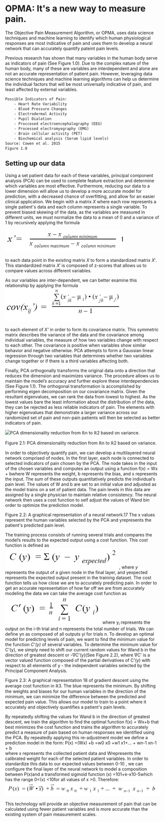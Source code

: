 # OPMA: It's a new way to measure pain. 

The Objective Pain Measurement Algorithm, or OPMA, uses data science techniques and machine learning to identify which human physiological responses are most indicative of pain and uses them to develop a neural network that can accurately quantify pateint pain levels. 

Previous research has shown that many variables in the human body serve as indicators of pain (See Figure 1.0). Due to the complex nature of the human body, many of these are variables are interdependent and alone are not an accurate representation of patient pain. However, leveraging data science techniques and machine learning algorithms can help us determine the individual factors that will be most universally indicative of pain, and least affected by external variables. 	

```
Possible Indicators of Pain: 
    - Heart Rate Variability 
    - Blood Pressure Changes 
    - Electrodermal Activity 
    - Pupil Dialation 
    - Proccesed electroencephalography (EEG) 
    - Processed electromyography (EMG) 
    - Brain cellular activity (PET) 
    - Biochemical analysis (Serum lipid levels) 
Source: Cowen et al. 2015
Figure 1.0
```
## Setting up our data

Using a set patient data for each of these variables, principal component analysis (PCA) can be used to complete feature extraction and determine which variables are most effective. Furthermore, reducing our data to a lower dimension will allow us to develop a more accurate model for prediction, with a decreased chance of overfitting, and allow for an easier clinical application. 
We begin with a matrix $X$ where each row represents a single patient's data and each column represents a single variable. To prevent biased skewing of the data, as the variables are measured in different units, we must normalize the data to a mean of $0$ and a variance of $1$ by recursively applying the formula 

![Normalizing equation](/Equations/normalize.jpg)

to each data point in the existing matrix $X$ to form a standardized matrix $X'$.  This standardized matrix $X'$ is composed of z-scores that allows us to compare values across different variables. 

As our variables are inter-dependent, we can better examine this relationship by applying the formula
![Covariance equation](/Equations/covariance_equation.jpg)

to each element of *X'* in order to form its covariance matrix. This symmetric matrix describes the variance of the data and the covariance among individual variables,  the measure of how two variables change with respect to each other. The covariance is positive when variables show similar behavior and negative otherwise. PCA attempts to form a Gaussian linear regression through two variables that determines whether two variables change together or if there is a third variables affecting both.

Finally, PCA orthogonally transforms the original data onto a direction that reduces the dimension and maximizes variance. The procedure allows us to maintain the model’s accuracy and further explore these interdependencies (See Figure 1.1). The orthogonal transformation is accomplished by performing eigen decomposition on our covariance matrix. Given the resultant eigenvalues, we can rank the data from lowest to highest. As the lowest values bare the least information about the distribution of the data, they can be rejected as less reliable indicators of pain. The elements with higher eigenvalues that demonstrate a larger variance across our randomized set of pain and non-pain patients will then be selected as better indicators of pain.

![PCA dimensionality reduction from ℝn to ℝ2 based on variance.](http://www.nlpca.org/fig_pca_principal_component_analysis.png)

Figure 2.1: PCA dimensionality reduction from ℝn to ℝ2 based on variance.

In order to objectively quantify pain, we can develop a multilayered neural network comprised of nodes. In the first layer, each node is connected to selected indicators of pain chosen by the PCA. The node takes in the input of the chosen variables and computes an output using a function  f(x) = Wx + bwhere W represents the weight, b represents the bias, and x represents the input. The sum of these outputs quantitatively predicts the individual’s pain level.
The values of W and b are set to an initial value and adjusted as the model trains on a set of patient data. The pain levels in this data are assigned by a single physician to maintain relative consistency. The neural network then uses a cost function to self adjust the values of Wand bin order to optimize the prediction model. 



Figure 2.2: A graphical representation of a neural network.17 The x values represent the human variables selected by the PCA and yrepresents the patient's predicted pain level. 


The training process consists of running several trials and compares the model’s results to the expected output using a cost function. This cost function is defined as ![cost function](/Equations/cost_function.jpg) , where *y* represents the output of a given node in the final layer, and yexpected represents the expected output present in the training dataset. The cost function tells us how close we are to accurately predicting pain. In order to get an accurate representation of how far off we are from accurately modeling the data we can take the average cost function as ![average cost equation](/Equations/avg_cost_functions.jpg) where y<sub>i</sub> represents the output on the i-th trial and n represents the total number of trials. We can define yn as composed of all outputs yi for trials n. To develop an optimal model for predicting levels of pain, we want to find the minimum value for the function *C'(y)* of several variables. 
To determine the minimum value for C'(y), we simply need to shift our current random values for Wand b in the direction of greatest descent or -∇C'(y)(See Figure 2.2), where ∇C' is a vector valued function composed of the partial derivatives of C'(y) with respect to all elements of y - the independent variables selected by the Principal Component Analysis. 


Figure 2.3: A graphical representation 18 of gradient descent using the average cost function in ℝ3. The blue represents the minimum. By shifting the weights and biases for our human variables in the direction of the minimum, we can minimize the difference between the predicted and expected pain value. This allows our model to train to a point where it accurately and objectively quantifies a patient's pain levels. 


By repeatedly shifting the values for Wand b in the direction of greatest descent, we train the algorithm to find the optimal function f(x) = Wx+b that best minimizes the cost function and trains the algorithm to accurately predict a measure of pain based on human responses we identified using the PCA. 
By repeatedly applying this re-adjustment model we define a prediction model in the form: 
  P(x) =(Wx) +b =w0 x0 +w1 x1+... + wn-1  xn-1 + b  
where x represents the collected patient data and Wrepresents the calibrated weight for each of the selected patient variables. 
In order to standardize this data to our expected values between 0-10 , we can configure the final layer of the neural network to model a composition between P(x)and a transformed sigmoid function (x) =101+e-x10-5which has the range 0<(x) <10for all values of x >0. 
Therefore: 
![pain equation](/equations/pain_equation.jpg)

This technology will provide an objective measurement of pain that can be calculated using fewer patient variables and is more accurate than the existing system of pain measurement scales.
